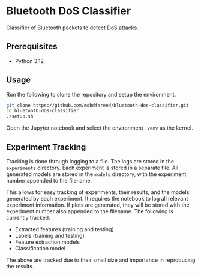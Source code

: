 # Bluetooth DoS Classifier

Classifier of Bluetooth packets to detect DoS attacks.

## Prerequisites

- Python 3.12

## Usage

Run the following to clone the repository and setup the environment.

```sh
git clone https://github.com/mohdfareed/bluetooth-dos-classifier.git
cd bluetooth-dos-classifier
./setup.sh
```

Open the Jupyter notebook and select the environment `.venv` as the kernel.

## Experiment Tracking

Tracking is done through logging to a file. The logs are stored in the
`experiments` directory. Each experiment is stored in a separate file. All
generated models are stored in the `models` directory, with the experiment
number appended to the filename.

This allows for easy tracking of experiments, their results, and the models
generated by each experiment. It requires the notebook to log all relevant
experiment information. If plots are generated, they will be stored with the
experiment number also appended to the filename. The following is currently
tracked:

- Extracted features (training and testing)
- Labels (training and testing)
- Feature extraction models
- Classification model

The above are tracked due to their small size and importance in reproducing
the results.
